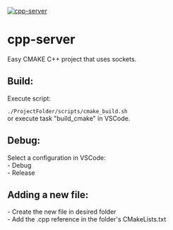 [![cpp-server](https://github.com/mortinger91/cpp-server/actions/workflows/cmake.yml/badge.svg?branch=master)](https://github.com/mortinger91/cpp-server/actions/workflows/cmake.yml)

<h1>cpp-server</h1>
Easy CMAKE C++ project that uses sockets.
<h2>Build:</h2>
Execute script:

```./ProjectFolder/scripts/cmake_build.sh```<br>
or execute task "build_cmake" in VSCode.
<h2>Debug:</h2>
Select a configuration in VSCode:<br>
- Debug<br>
- Release
<h2>Adding a new file:</h2>
- Create the new file in desired folder<br>
- Add the .cpp reference in the folder's CMakeLists.txt
